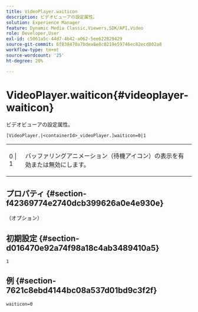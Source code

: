 ```yaml
---
title: VideoPlayer.waiticon
description: ビデオビューアの設定属性。
solution: Experience Manager
feature: Dynamic Media Classic,Viewers,SDK/API,Video
role: Developer,User
exl-id: c5061a5c-44d7-4b42-a062-5ee622829429
source-git-commit: 6f838470a7bdea8e8c0219e59746ec82ecd802a8
workflow-type: tm+mt
source-wordcount: '25'
ht-degree: 20%

---
```


# VideoPlayer.waiticon{#videoplayer-waiticon}

ビデオビューアの設定属性。

`[VideoPlayer.|<containerId>_videoPlayer.]waiticon=0|1`

<table id="table_C616483932C2482CA9794DDD7313FD7C"> 
 <tbody> 
  <tr> 
   <td colname="col1"> <p> <span class="codeph"> 0 | 1</span> </p> </td> 
   <td colname="col2"> <p> バッファリングアニメーション（待機アイコン）の表示を有効または無効にします。 </p> </td> 
  </tr> 
 </tbody> 
</table>

## プロパティ {#section-f42369774e2740dcb399626a0e4e930e}

（オプション）

## 初期設定 {#section-d016470e92a74f98a18c4ab3489410a5}

`1`

## 例 {#section-7621c8ebd4144bc08a537d01bd9c3f2f}

```
waiticon=0
```
